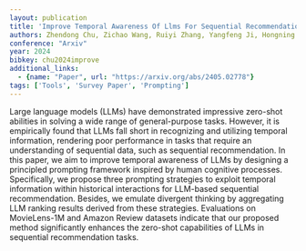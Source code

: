 ```yaml
---
layout: publication
title: 'Improve Temporal Awareness Of Llms For Sequential Recommendation'
authors: Zhendong Chu, Zichao Wang, Ruiyi Zhang, Yangfeng Ji, Hongning Wang, Tong Sun
conference: "Arxiv"
year: 2024
bibkey: chu2024improve
additional_links:
  - {name: "Paper", url: "https://arxiv.org/abs/2405.02778"}
tags: ['Tools', 'Survey Paper', 'Prompting']
---
```

Large language models (LLMs) have demonstrated impressive zero-shot abilities
in solving a wide range of general-purpose tasks. However, it is empirically
found that LLMs fall short in recognizing and utilizing temporal information,
rendering poor performance in tasks that require an understanding of sequential
data, such as sequential recommendation. In this paper, we aim to improve
temporal awareness of LLMs by designing a principled prompting framework
inspired by human cognitive processes. Specifically, we propose three prompting
strategies to exploit temporal information within historical interactions for
LLM-based sequential recommendation. Besides, we emulate divergent thinking by
aggregating LLM ranking results derived from these strategies. Evaluations on
MovieLens-1M and Amazon Review datasets indicate that our proposed method
significantly enhances the zero-shot capabilities of LLMs in sequential
recommendation tasks.
